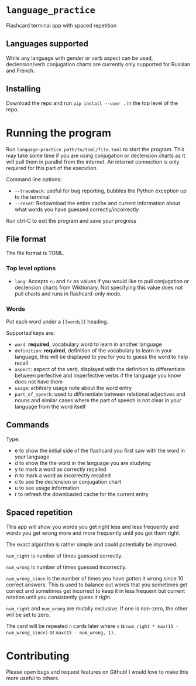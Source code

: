 # `language_practice`

Flashcard terminal app with spaced repetition

## Languages supported

While any language with gender or verb aspect can be used, declension/verb conjugation
charts are currently only supported for Russian and French.

## Installing

Download the repo and run `pip install --user .` in the top level of the repo.

# Running the program

Run `language-practice path/to/toml/file.toml` to start the program. This may take
some time if you are using conjugation or declension charts as it will pull them in
parallel from the internet. An internet connection is only required for this part
of the execution.

Command line options:
* `--traceback`: useful for bug reporting, bubbles the Python exception up to the
terminal
* `--reset`: Redownload the entire cache and current information about what words you
have guessed correctly/incorrectly

Run ctrl-C to exit the program and save your progress

## File format

The file format is TOML. 

### Top level options

* `lang`: Accepts `ru` and `fr` as values if you would like to pull conjugation or
declension charts from Wiktionary. Not specifying this value does not pull charts
and runs in flashcard-only mode.

### Words

Put each word under a `[[words]]` heading.

Supported keys are:
* `word`: **required**, vocabulary word to learn in another language
* `definition`: **required**, definition of the vocabulary to learn in your language,
this will be displayed to you for you to guess the word to help recall
* `aspect`: aspect of the verb, displayed with the definition to differentiate between
perfective and imperfective verbs if the language you know does not have them
* `usage`: arbitrary usage note about the word entry
* `part_of_speech`: used to differentiate between relational adjectives and nouns and
similar cases where the part of speech is not clear in your language from the word
itself

## Commands

Type:

* e to show the initial side of the flashcard you first saw with the word in your
language
* d to show the the word in the language you are studying
* y to mark a word as correctly recalled
* n to mark a word as incorrectly recalled
* c to see the declension or conjugation chart 
* u to see usage information
* r to refresh the downloaded cache for the current entry

## Spaced repetition

This app will show you words you get right less and less frequently and words you get
wrong more and more frequently until you get them right.

The exact algorithm is rather simple and could potentially be improved.

`num_right` is number of times guessed correctly.

`num_wrong` is number of times guessed incorrectly.

`num_wrong_since` is the number of times you have gotten it wrong since 10 correct
answers. This is used to balance out words that you sometimes get correct and sometimes
get incorrect to keep it in less frequent but current rotation until you consistently
guess it right.

`num_right` and `num_wrong` are mutally exclusive. If one is non-zero, the other will
be set to zero.

The card will be repeated `n` cards later where `n` is
`num_right * max(15 - num_wrong_since)` or `max(15 - num_wrong, 1)`.

# Contributing

Please open bugs and request features on Github! I would love to make this more useful
to others.
